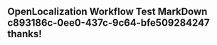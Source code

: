 <properties
ms.topic="hero-topic1"
ms.test1="hero-topic"
ms.test2="test"/>

## OpenLocalization Workflow Test MarkDown c893186c-0ee0-437c-9c64-bfe509284247 thanks!
